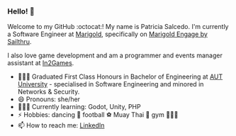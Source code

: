 ### Hello! 👋
Welcome to my GitHub :octocat:! My name is Patricia Salcedo. I'm currently a Software Engineer at [Marigold](https://meetmarigold.com/), specifically on [Marigold Engage by Sailthru](https://www.sailthru.com/).

I also love game development and am a programmer and events manager assistant at [In2Games](https://in2games.co.nz/).

- 👩🏽‍🎓 Graduated First Class Honours in Bachelor of Engineering at [AUT University](https://www.aut.ac.nz/) - specialised in Software Engineering and minored in Networks & Security.
- 😄 Pronouns: she/her
- 👩🏽‍💻 Currently learning: Godot, Unity, PHP
- ⚡ Hobbies: dancing 💃 football ⚽️ Muay Thai 🥊 gym 🏋🏽‍♀️
- 📫 How to reach me: [LinkedIn](https://www.linkedin.com/in/patriciasalcedo/)

<!--
**patsalcedo/patsalcedo** is a ✨ _special_ ✨ repository because its `README.md` (this file) appears on your GitHub profile.
-->
